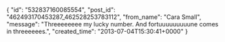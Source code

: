  {
   "id": "532837160085554",
   "post_id": "462493170453287_462528253783112",
   "from_name": "Cara Small",
   "message": "Threeeeeeee my lucky number. And fortuuuuuuuuune comes in threeeeees.",
   "created_time": "2013-07-04T15:30:41+0000"
 }
